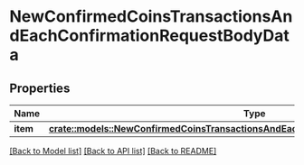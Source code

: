 # NewConfirmedCoinsTransactionsAndEachConfirmationRequestBodyData

## Properties

Name | Type | Description | Notes
------------ | ------------- | ------------- | -------------
**item** | [**crate::models::NewConfirmedCoinsTransactionsAndEachConfirmationRequestBodyDataItem**](NewConfirmedCoinsTransactionsAndEachConfirmationRequestBody_data_item.md) |  | 

[[Back to Model list]](../README.md#documentation-for-models) [[Back to API list]](../README.md#documentation-for-api-endpoints) [[Back to README]](../README.md)


